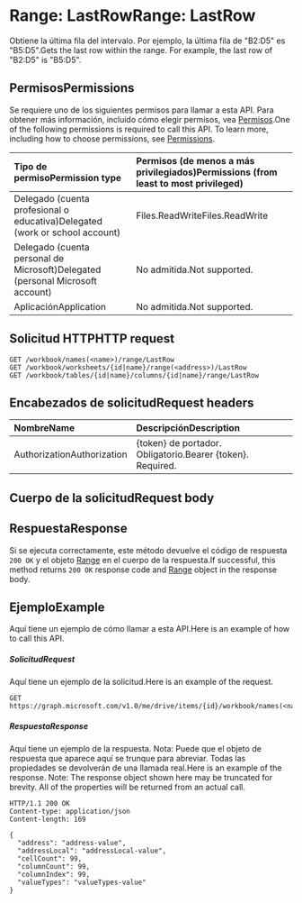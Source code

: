 # <a name="range-lastrow"></a><span data-ttu-id="5f283-101">Range: LastRow</span><span class="sxs-lookup"><span data-stu-id="5f283-101">Range: LastRow</span></span>

<span data-ttu-id="5f283-p101">Obtiene la última fila del intervalo. Por ejemplo, la última fila de "B2:D5" es "B5:D5".</span><span class="sxs-lookup"><span data-stu-id="5f283-p101">Gets the last row within the range. For example, the last row of "B2:D5" is "B5:D5".</span></span>
## <a name="permissions"></a><span data-ttu-id="5f283-104">Permisos</span><span class="sxs-lookup"><span data-stu-id="5f283-104">Permissions</span></span>
<span data-ttu-id="5f283-p102">Se requiere uno de los siguientes permisos para llamar a esta API. Para obtener más información, incluido cómo elegir permisos, vea [Permisos](../../../concepts/permissions_reference.md).</span><span class="sxs-lookup"><span data-stu-id="5f283-p102">One of the following permissions is required to call this API. To learn more, including how to choose permissions, see [Permissions](../../../concepts/permissions_reference.md).</span></span>

|<span data-ttu-id="5f283-107">Tipo de permiso</span><span class="sxs-lookup"><span data-stu-id="5f283-107">Permission type</span></span>      | <span data-ttu-id="5f283-108">Permisos (de menos a más privilegiados)</span><span class="sxs-lookup"><span data-stu-id="5f283-108">Permissions (from least to most privileged)</span></span>              |
|:--------------------|:---------------------------------------------------------|
|<span data-ttu-id="5f283-109">Delegado (cuenta profesional o educativa)</span><span class="sxs-lookup"><span data-stu-id="5f283-109">Delegated (work or school account)</span></span> | <span data-ttu-id="5f283-110">Files.ReadWrite</span><span class="sxs-lookup"><span data-stu-id="5f283-110">Files.ReadWrite</span></span>    |
|<span data-ttu-id="5f283-111">Delegado (cuenta personal de Microsoft)</span><span class="sxs-lookup"><span data-stu-id="5f283-111">Delegated (personal Microsoft account)</span></span> | <span data-ttu-id="5f283-112">No admitida.</span><span class="sxs-lookup"><span data-stu-id="5f283-112">Not supported.</span></span>    |
|<span data-ttu-id="5f283-113">Aplicación</span><span class="sxs-lookup"><span data-stu-id="5f283-113">Application</span></span> | <span data-ttu-id="5f283-114">No admitida.</span><span class="sxs-lookup"><span data-stu-id="5f283-114">Not supported.</span></span> |

## <a name="http-request"></a><span data-ttu-id="5f283-115">Solicitud HTTP</span><span class="sxs-lookup"><span data-stu-id="5f283-115">HTTP request</span></span>
<!-- { "blockType": "ignored" } -->
```http
GET /workbook/names(<name>)/range/LastRow
GET /workbook/worksheets/{id|name}/range(<address>)/LastRow
GET /workbook/tables/{id|name}/columns/{id|name}/range/LastRow

```
## <a name="request-headers"></a><span data-ttu-id="5f283-116">Encabezados de solicitud</span><span class="sxs-lookup"><span data-stu-id="5f283-116">Request headers</span></span>
| <span data-ttu-id="5f283-117">Nombre</span><span class="sxs-lookup"><span data-stu-id="5f283-117">Name</span></span>       | <span data-ttu-id="5f283-118">Descripción</span><span class="sxs-lookup"><span data-stu-id="5f283-118">Description</span></span>|
|:---------------|:----------|
| <span data-ttu-id="5f283-119">Authorization</span><span class="sxs-lookup"><span data-stu-id="5f283-119">Authorization</span></span>  | <span data-ttu-id="5f283-p103">{token} de portador. Obligatorio.</span><span class="sxs-lookup"><span data-stu-id="5f283-p103">Bearer {token}. Required.</span></span> |

## <a name="request-body"></a><span data-ttu-id="5f283-122">Cuerpo de la solicitud</span><span class="sxs-lookup"><span data-stu-id="5f283-122">Request body</span></span>

## <a name="response"></a><span data-ttu-id="5f283-123">Respuesta</span><span class="sxs-lookup"><span data-stu-id="5f283-123">Response</span></span>

<span data-ttu-id="5f283-124">Si se ejecuta correctamente, este método devuelve el código de respuesta `200 OK` y el objeto [Range](../resources/range.md) en el cuerpo de la respuesta.</span><span class="sxs-lookup"><span data-stu-id="5f283-124">If successful, this method returns `200 OK` response code and [Range](../resources/range.md) object in the response body.</span></span>

## <a name="example"></a><span data-ttu-id="5f283-125">Ejemplo</span><span class="sxs-lookup"><span data-stu-id="5f283-125">Example</span></span>
<span data-ttu-id="5f283-126">Aquí tiene un ejemplo de cómo llamar a esta API.</span><span class="sxs-lookup"><span data-stu-id="5f283-126">Here is an example of how to call this API.</span></span>
##### <a name="request"></a><span data-ttu-id="5f283-127">Solicitud</span><span class="sxs-lookup"><span data-stu-id="5f283-127">Request</span></span>
<span data-ttu-id="5f283-128">Aquí tiene un ejemplo de la solicitud.</span><span class="sxs-lookup"><span data-stu-id="5f283-128">Here is an example of the request.</span></span>
<!-- {
  "blockType": "request",
  "name": "range_lastrow"
}-->
```http
GET https://graph.microsoft.com/v1.0/me/drive/items/{id}/workbook/names(<name>)/range/LastRow
```

##### <a name="response"></a><span data-ttu-id="5f283-129">Respuesta</span><span class="sxs-lookup"><span data-stu-id="5f283-129">Response</span></span>
<span data-ttu-id="5f283-p104">Aquí tiene un ejemplo de la respuesta. Nota: Puede que el objeto de respuesta que aparece aquí se trunque para abreviar. Todas las propiedades se devolverán de una llamada real.</span><span class="sxs-lookup"><span data-stu-id="5f283-p104">Here is an example of the response. Note: The response object shown here may be truncated for brevity. All of the properties will be returned from an actual call.</span></span>
<!-- {
  "blockType": "response",
  "truncated": true,
  "@odata.type": "microsoft.graph.range"
} -->
```http
HTTP/1.1 200 OK
Content-type: application/json
Content-length: 169

{
  "address": "address-value",
  "addressLocal": "addressLocal-value",
  "cellCount": 99,
  "columnCount": 99,
  "columnIndex": 99,
  "valueTypes": "valueTypes-value"
}
```

<!-- uuid: 8fcb5dbc-d5aa-4681-8e31-b001d5168d79
2015-10-25 14:57:30 UTC -->
<!-- {
  "type": "#page.annotation",
  "description": "Range: LastRow",
  "keywords": "",
  "section": "documentation",
  "tocPath": ""
}-->